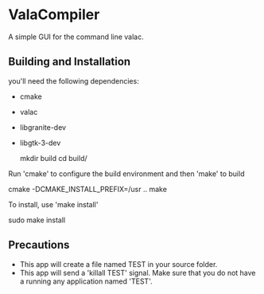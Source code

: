 # ValaCompiler
A simple GUI for the command line valac.

## Building and Installation

you'll need the following dependencies:
* cmake
* valac
* libgranite-dev
* libgtk-3-dev

  mkdir build
  cd build/

Run 'cmake' to configure the build environment and then 'make' to build

  cmake -DCMAKE_INSTALL_PREFIX=/usr ..
  make

To install, use 'make install'

  sudo make install

## Precautions

* This app will create a file named TEST in your source folder.
* This app will send a 'killall TEST' signal. Make sure that you do not have a running any application named 'TEST'.

